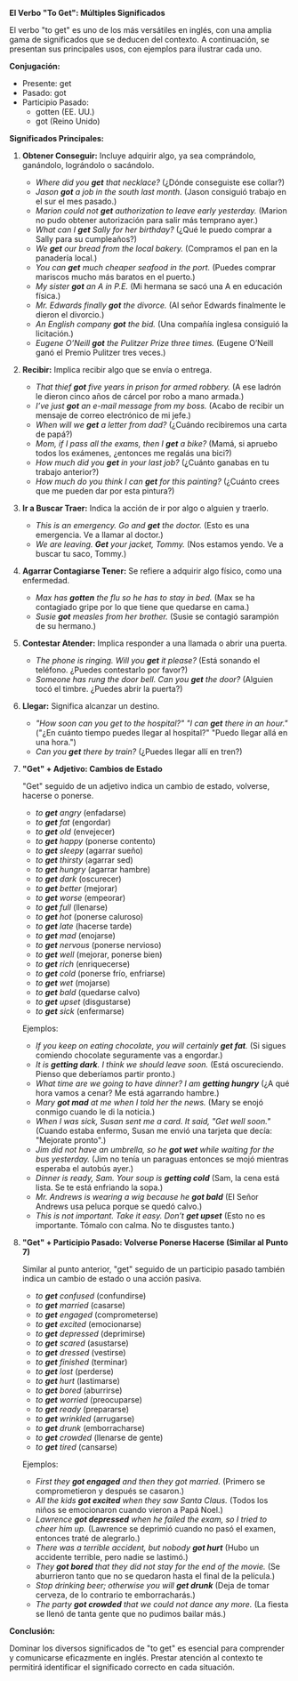 

**El Verbo "To Get": Múltiples Significados**

El verbo "to get" es uno de los más versátiles en inglés, con una amplia gama de significados que se deducen del contexto. A continuación, se presentan sus principales usos, con ejemplos para ilustrar cada uno.

**Conjugación:**

*   Presente: get
*   Pasado: got
*   Participio Pasado:
    *   gotten (EE. UU.)
    *   got (Reino Unido)

**Significados Principales:**

1.  **Obtener   Conseguir:**  Incluye adquirir algo, ya sea comprándolo, ganándolo, lográndolo o sacándolo.

    *   *Where did you **get** that necklace?* (¿Dónde conseguiste ese collar?)
    *   *Jason **got** a job in the south last month.* (Jason consiguió trabajo en el sur el mes pasado.)
    *   *Marion could not **get** authorization to leave early yesterday.* (Marion no pudo obtener autorización para salir más temprano ayer.)
    *   *What can I **get** Sally for her birthday?* (¿Qué le puedo comprar a Sally para su cumpleaños?)
    *   *We **get** our bread from the local bakery.* (Compramos el pan en la panadería local.)
    *   *You can **get** much cheaper seafood in the port.* (Puedes comprar mariscos mucho más baratos en el puerto.)
    *   *My sister **got** an A in P.E.* (Mi hermana se sacó una A en educación física.)
    *   *Mr. Edwards finally **got** the divorce.* (Al señor Edwards finalmente le dieron el divorcio.)
    *   *An English company **got** the bid.* (Una compañía inglesa consiguió la licitación.)
    *   *Eugene O’Neill **got** the Pulitzer Prize three times.* (Eugene O’Neill ganó el Premio Pulitzer tres veces.)

2.  **Recibir:**  Implica recibir algo que se envía o entrega.

    *   *That thief **got** five years in prison for armed robbery.* (A ese ladrón le dieron cinco años de cárcel por robo a mano armada.)
    *   *I’ve just **got** an e-mail message from my boss.* (Acabo de recibir un mensaje de correo electrónico de mi jefe.)
    *   *When will we **get** a letter from dad?* (¿Cuándo recibiremos una carta de papá?)
    *   *Mom, if I pass all the exams, then I **get** a bike?* (Mamá, si apruebo todos los exámenes, ¿entonces me regalás una bici?)
    *   *How much did you **get** in your last job?* (¿Cuánto ganabas en tu trabajo anterior?)
    *   *How much do you think I can **get** for this painting?* (¿Cuánto crees que me pueden dar por esta pintura?)

3.  **Ir a Buscar   Traer:**  Indica la acción de ir por algo o alguien y traerlo.

    *   *This is an emergency. Go and **get** the doctor.* (Esto es una emergencia. Ve a llamar al doctor.)
    *   *We are leaving. **Get** your jacket, Tommy.* (Nos estamos yendo. Ve a buscar tu saco, Tommy.)

4.  **Agarrar   Contagiarse   Tener:**  Se refiere a adquirir algo físico, como una enfermedad.

    *   *Max has **gotten** the flu so he has to stay in bed.* (Max se ha contagiado gripe por lo que tiene que quedarse en cama.)
    *   *Susie **got** measles from her brother.* (Susie se contagió sarampión de su hermano.)

5.  **Contestar   Atender:**  Implica responder a una llamada o abrir una puerta.

    *   *The phone is ringing. Will you **get** it please?* (Está sonando el teléfono. ¿Puedes contestarlo por favor?)
    *   *Someone has rung the door bell. Can you **get** the door?* (Alguien tocó el timbre. ¿Puedes abrir la puerta?)

6.  **Llegar:**  Significa alcanzar un destino.

    *   *"How soon can you get to the hospital?" "I can **get** there in an hour."* ("¿En cuánto tiempo puedes llegar al hospital?" "Puedo llegar allá en una hora.")
    *   *Can you **get** there by train?* (¿Puedes llegar allí en tren?)

7.  **"Get" + Adjetivo: Cambios de Estado**

    "Get" seguido de un adjetivo indica un cambio de estado, volverse, hacerse o ponerse.

    *   *to **get** angry* (enfadarse)
    *   *to **get** fat* (engordar)
    *   *to **get** old* (envejecer)
    *   *to **get** happy* (ponerse contento)
    *   *to **get** sleepy* (agarrar sueño)
    *   *to **get** thirsty* (agarrar sed)
    *   *to **get** hungry* (agarrar hambre)
    *   *to **get** dark* (oscurecer)
    *   *to **get** better* (mejorar)
    *   *to **get** worse* (empeorar)
    *   *to **get** full* (llenarse)
    *   *to **get** hot* (ponerse caluroso)
    *   *to **get** late* (hacerse tarde)
    *   *to **get** mad* (enojarse)
    *   *to **get** nervous* (ponerse nervioso)
    *   *to **get** well* (mejorar, ponerse bien)
    *   *to **get** rich* (enriquecerse)
    *   *to **get** cold* (ponerse frío, enfriarse)
    *   *to **get** wet* (mojarse)
    *   *to **get** bald* (quedarse calvo)
    *   *to **get** upset* (disgustarse)
    *   *to **get** sick* (enfermarse)

    Ejemplos:

    *   *If you keep on eating chocolate, you will certainly **get fat**.* (Si sigues comiendo chocolate seguramente vas a engordar.)
    *   *It is **getting dark**. I think we should leave soon.* (Está oscureciendo. Pienso que deberíamos partir pronto.)
    *   *What time are we going to have dinner? I am **getting hungry*** (¿A qué hora vamos a cenar? Me está agarrando hambre.)
    *   *Mary **got mad** at me when I told her the news.* (Mary se enojó conmigo cuando le di la noticia.)
    *   *When I was sick, Susan sent me a card. It said, "Get well soon."* (Cuando estaba enfermo, Susan me envió una tarjeta que decía: "Mejorate pronto".)
    *   *Jim did not have an umbrella, so he **got wet** while waiting for the bus yesterday.* (Jim no tenía un paraguas entonces se mojó mientras esperaba el autobús ayer.)
    *   *Dinner is ready, Sam. Your soup is **getting cold*** (Sam, la cena está lista. Se te está enfriando la sopa.)
    *   *Mr. Andrews is wearing a wig because he **got bald*** (El Señor Andrews usa peluca porque se quedó calvo.)
    *   *This is not important. Take it easy. Don’t **get upset*** (Esto no es importante. Tómalo con calma. No te disgustes tanto.)

8.  **"Get" + Participio Pasado:  Volverse   Ponerse   Hacerse (Similar al Punto 7)**

    Similar al punto anterior, "get" seguido de un participio pasado también indica un cambio de estado o una acción pasiva.

    *   *to **get** confused* (confundirse)
    *   *to **get** married* (casarse)
    *   *to **get** engaged* (comprometerse)
    *   *to **get** excited* (emocionarse)
    *   *to **get** depressed* (deprimirse)
    *   *to **get** scared* (asustarse)
    *   *to **get** dressed* (vestirse)
    *   *to **get** finished* (terminar)
    *   *to **get** lost* (perderse)
    *   *to **get** hurt* (lastimarse)
    *   *to **get** bored* (aburrirse)
    *   *to **get** worried* (preocuparse)
    *   *to **get** ready* (prepararse)
    *   *to **get** wrinkled* (arrugarse)
    *   *to **get** drunk* (emborracharse)
    *   *to **get** crowded* (llenarse de gente)
    *   *to **get** tired* (cansarse)

    Ejemplos:

    *   *First they **got engaged** and then they got married.* (Primero se comprometieron y después se casaron.)
    *   *All the kids **got excited** when they saw Santa Claus.* (Todos los niños se emocionaron cuando vieron a Papá Noel.)
    *   *Lawrence **got depressed** when he failed the exam, so I tried to cheer him up.* (Lawrence se deprimió cuando no pasó el examen, entonces traté de alegrarlo.)
    *   *There was a terrible accident, but nobody **got hurt*** (Hubo un accidente terrible, pero nadie se lastimó.)
    *   *They **got bored** that they did not stay for the end of the movie.* (Se aburrieron tanto que no se quedaron hasta el final de la película.)
    *   *Stop drinking beer; otherwise you will **get drunk*** (Deja de tomar cerveza, de lo contrario te emborracharás.)
    *   *The party **got crowded** that we could not dance any more.* (La fiesta se llenó de tanta gente que no pudimos bailar más.)

**Conclusión:**

Dominar los diversos significados de "to get" es esencial para comprender y comunicarse eficazmente en inglés. Prestar atención al contexto te permitirá identificar el significado correcto en cada situación.
